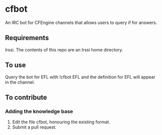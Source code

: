 # cfbot
An IRC bot for CFEngine channels that allows users to query if for answers.

## Requirements

Irssi. The contents of this repo are an Irssi home directory.

## To use

Query the bot for EFL with !cfbot EFL and the definition for EFL will appear in the channel.

## To contribute

### Adding the knowledge base

1. Edit the file cfbot, honouring the existing format.
1. Submit a pull request.
